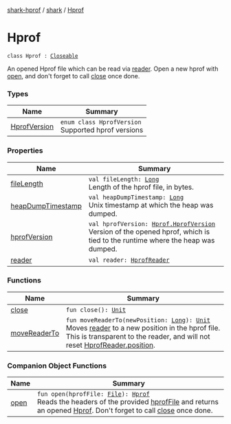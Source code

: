 [shark-hprof](../../index.md) / [shark](../index.md) / [Hprof](./index.md)

# Hprof

`class Hprof : `[`Closeable`](https://docs.oracle.com/javase/6/docs/api/java/io/Closeable.html)

An opened Hprof file which can be read via [reader](reader.md). Open a new hprof with [open](open.md), and don't
forget to call [close](close.md) once done.

### Types

| Name | Summary |
|---|---|
| [HprofVersion](-hprof-version/index.md) | `enum class HprofVersion`<br>Supported hprof versions |

### Properties

| Name | Summary |
|---|---|
| [fileLength](file-length.md) | `val fileLength: `[`Long`](https://kotlinlang.org/api/latest/jvm/stdlib/kotlin/-long/index.html)<br>Length of the hprof file, in bytes. |
| [heapDumpTimestamp](heap-dump-timestamp.md) | `val heapDumpTimestamp: `[`Long`](https://kotlinlang.org/api/latest/jvm/stdlib/kotlin/-long/index.html)<br>Unix timestamp at which the heap was dumped. |
| [hprofVersion](hprof-version.md) | `val hprofVersion: `[`Hprof.HprofVersion`](-hprof-version/index.md)<br>Version of the opened hprof, which is tied to the runtime where the heap was dumped. |
| [reader](reader.md) | `val reader: `[`HprofReader`](../-hprof-reader/index.md) |

### Functions

| Name | Summary |
|---|---|
| [close](close.md) | `fun close(): `[`Unit`](https://kotlinlang.org/api/latest/jvm/stdlib/kotlin/-unit/index.html) |
| [moveReaderTo](move-reader-to.md) | `fun moveReaderTo(newPosition: `[`Long`](https://kotlinlang.org/api/latest/jvm/stdlib/kotlin/-long/index.html)`): `[`Unit`](https://kotlinlang.org/api/latest/jvm/stdlib/kotlin/-unit/index.html)<br>Moves [reader](https://kotlinlang.org/api/latest/jvm/stdlib/kotlin.io/java.io.-file/reader.html) to a new position in the hprof file. This is transparent to the reader, and will not reset [HprofReader.position](../-hprof-reader/position.md). |

### Companion Object Functions

| Name | Summary |
|---|---|
| [open](open.md) | `fun open(hprofFile: `[`File`](https://docs.oracle.com/javase/6/docs/api/java/io/File.html)`): `[`Hprof`](./index.md)<br>Reads the headers of the provided [hprofFile](open.md#shark.Hprof.Companion$open(java.io.File)/hprofFile) and returns an opened [Hprof](./index.md). Don't forget to call [close](close.md) once done. |
